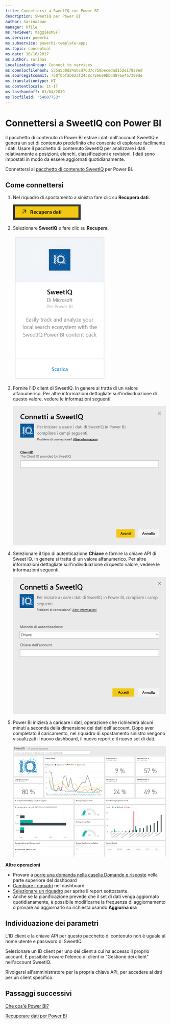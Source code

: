 ```yaml
---
title: Connettersi a SweetIQ con Power BI
description: SweetIQ per Power BI
author: SarinaJoan
manager: kfile
ms.reviewer: maggiesMSFT
ms.service: powerbi
ms.subservice: powerbi-template-apps
ms.topic: conceptual
ms.date: 10/16/2017
ms.author: sarinas
LocalizationGroup: Connect to services
ms.openlocfilehash: 535a5b0d24abcd76d7c7b9becedad152e17829ed
ms.sourcegitcommit: 750f0bfab02af24c8c72e6e9bbdd876e4a7399de
ms.translationtype: HT
ms.contentlocale: it-IT
ms.lasthandoff: 01/04/2019
ms.locfileid: "54007753"
---
```

# <a name="connect-to-sweetiq-with-power-bi"></a>Connettersi a SweetIQ con Power BI
Il pacchetto di contenuto di Power BI estrae i dati dall'account SweetIQ e genera un set di contenuto predefinito che consente di esplorare facilmente i dati. Usare il pacchetto di contenuto SweetIQ per analizzare i dati relativamente a posizioni, elenchi, classificazioni e revisioni. I dati sono impostati in modo da essere aggiornati quotidianamente.

Connettersi al [pacchetto di contenuto SweetIQ](https://app.powerbi.com/groups/me/getdata/services/sweetiq) per Power BI.

## <a name="how-to-connect"></a>Come connettersi
1. Nel riquadro di spostamento a sinistra fare clic su **Recupera dati**.
   
    ![](media/service-connect-to-sweetiq/getdata.png)
2. Selezionare **SweetIQ** e fare clic su **Recupera**.
   
    ![](media/service-connect-to-sweetiq/sweetiq.png)
3. Fornire l'ID client di SweetIQ. In genere si tratta di un valore alfanumerico. Per altre informazioni dettagliate sull'individuazione di questo valore, vedere le informazioni seguenti.
   
    ![](media/service-connect-to-sweetiq/parameter.png)
4. Selezionare il tipo di autenticazione **Chiave** e fornire la chiave API di Sweet IQ. In genere si tratta di un valore alfanumerico. Per altre informazioni dettagliate sull'individuazione di questo valore, vedere le informazioni seguenti.
   
    ![](media/service-connect-to-sweetiq/credentials.png)
5. Power BI inizierà a caricare i dati, operazione che richiederà alcuni minuti a seconda della dimensione dei dati dell'account. Dopo aver completato il caricamento, nel riquadro di spostamento sinistro vengono visualizzati il nuovo dashboard, il nuovo report e il nuovo set di dati.
   
    ![](media/service-connect-to-sweetiq/dashboard.png)

**Altre operazioni**

* Provare a [porre una domanda nella casella Domande e risposte](consumer/end-user-q-and-a.md) nella parte superiore del dashboard
* [Cambiare i riquadri](service-dashboard-edit-tile.md) nel dashboard.
* [Selezionare un riquadro](consumer/end-user-tiles.md) per aprire il report sottostante.
* Anche se la pianificazione prevede che il set di dati venga aggiornato quotidianamente, è possibile modificarne la frequenza di aggiornamento o provare ad aggiornarlo su richiesta usando **Aggiorna ora**

## <a name="finding-parameters"></a>Individuazione dei parametri
L'ID client e la chiave API per questo pacchetto di contenuto non è uguale al nome utente e password di SweetIQ.

Selezionare un ID client per uno dei client a cui ha accesso il proprio account. È possibile trovare l'elenco di client in "Gestione dei client" nell'account SweetIQ.

Rivolgersi all'amministratore per la propria chiave API, per accedere ai dati per un client specifico.

## <a name="next-steps"></a>Passaggi successivi
[Che cos'è Power BI?](power-bi-overview.md)

[Recuperare dati per Power BI](service-get-data.md)


